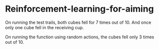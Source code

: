# Reinforcement-learning-for-aiming

On running the test trails, both cubes fell for 7 times out of 10. And once only one cube fell in the receiving cup.

On running the function using random actions, the cubes fell only 3 times out of 10.
